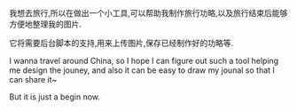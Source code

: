 我想去旅行,所以在做出一个小工具,可以帮助我制作旅行功略,以及旅行结束后能够方便地整理我的图片.

它将需要后台脚本的支持,用来上传图片,保存已经制作好的功略等.

I wanna travel around China, so I hope I can figure out such a tool helping me design the jouney, and also it can be easy to draw my jounal so that I can share it~

But it is just a begin now.
